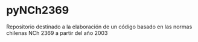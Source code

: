 # pyNCh2369
Repositorio destinado a la elaboración de un código basado en las normas chilenas NCh 2369 a partir del año 2003
